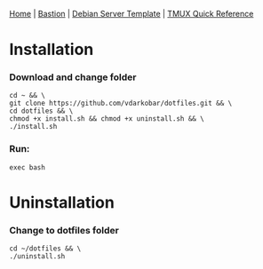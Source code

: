 <p align="left">
  <a href="https://github.com/vdarkobar/Home-Cloud#self-hosted-cloud">Home</a> | <a href="https://github.com/vdarkobar/Home-Cloud/blob/main/shared/Bastion.md">Bastion</a> | <a href="https://github.com/vdarkobar/Home-Cloud/blob/main/shared/Debian.md">Debian Server Template</a> | <a href="https://tmuxcheatsheet.com/">TMUX Quick Reference</a>
</p>  

  
# Installation
### Download and change folder
```
cd ~ && \
git clone https://github.com/vdarkobar/dotfiles.git && \
cd dotfiles && \
chmod +x install.sh && chmod +x uninstall.sh && \
./install.sh
```
  
### Run:
```
exec bash
```
  
# Uninstallation

### Change to dotfiles folder
```
cd ~/dotfiles && \
./uninstall.sh
```

